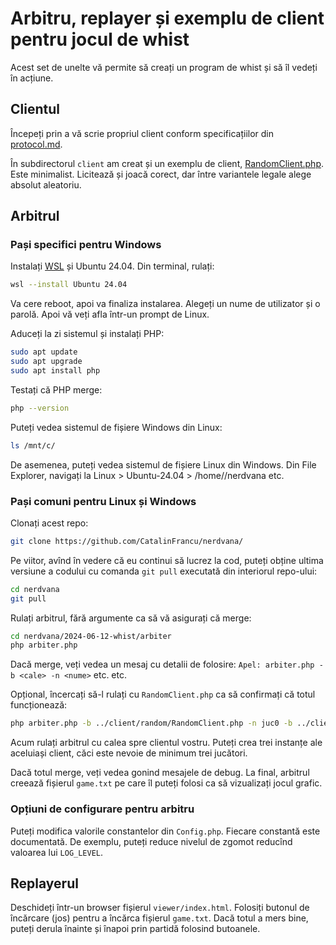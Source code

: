 # Arbitru, replayer și exemplu de client pentru jocul de whist

Acest set de unelte vă permite să creați un program de whist și să îl vedeți în acțiune.

## Clientul

Începeți prin a vă scrie propriul client conform specificațiilor din [protocol.md](protocol.md).

În subdirectorul `client` am creat și un exemplu de client, [RandomClient.php](client/random/RandomClient.php). Este minimalist. Licitează și joacă corect, dar între variantele legale alege absolut aleatoriu. 

## Arbitrul

### Pași specifici pentru Windows

Instalați [WSL](https://learn.microsoft.com/en-us/windows/wsl/install) și Ubuntu 24.04. Din terminal, rulați:

```bash
wsl --install Ubuntu 24.04
```

Va cere reboot, apoi va finaliza instalarea. Alegeți un nume de utilizator și o parolă. Apoi vă veți afla într-un prompt de Linux.

Aduceți la zi sistemul și instalați PHP:

```bash
sudo apt update
sudo apt upgrade
sudo apt install php
```

Testați că PHP merge:

```bash
php --version
```

Puteți vedea sistemul de fișiere Windows din Linux:

```bash
ls /mnt/c/
```

De asemenea, puteți vedea sistemul de fișiere Linux din Windows. Din File Explorer, navigați la Linux > Ubuntu-24.04 > /home/<username>/nerdvana etc.


### Pași comuni pentru Linux și Windows

Clonați acest repo:

```bash
git clone https://github.com/CatalinFrancu/nerdvana/
```

Pe viitor, avînd în vedere că eu continui să lucrez la cod, puteți obține ultima versiune a codului cu comanda `git pull` executată din interiorul repo-ului:

```bash
cd nerdvana
git pull
```

Rulați arbitrul, fără argumente ca să vă asigurați că merge:

```bash
cd nerdvana/2024-06-12-whist/arbiter
php arbiter.php
```

Dacă merge, veți vedea un mesaj cu detalii de folosire: `Apel: arbiter.php -b <cale> -n <nume>` etc. etc.

Opțional, încercați să-l rulați cu `RandomClient.php` ca să confirmați că totul funcționează:

```bash
php arbiter.php -b ../client/random/RandomClient.php -n juc0 -b ../client/random/RandomClient.php -n juc1 -b ../client/random/RandomClient.php -n juc2
```

Acum rulați arbitrul cu calea spre clientul vostru. Puteți crea trei instanțe ale aceluiași client, căci este nevoie de minimum trei jucători.

Dacă totul merge, veți vedea gonind mesajele de debug. La final, arbitrul creează fișierul `game.txt` pe care îl puteți folosi ca să vizualizați jocul grafic.

### Opțiuni de configurare pentru arbitru

Puteți modifica valorile constantelor din `Config.php`. Fiecare constantă este documentată. De exemplu, puteți reduce nivelul de zgomot reducînd valoarea lui `LOG_LEVEL`.

## Replayerul

Deschideți într-un browser fișierul `viewer/index.html`. Folosiți butonul de încărcare (jos) pentru a încărca fișierul `game.txt`. Dacă totul a mers bine, puteți derula înainte și înapoi prin partidă folosind butoanele.

